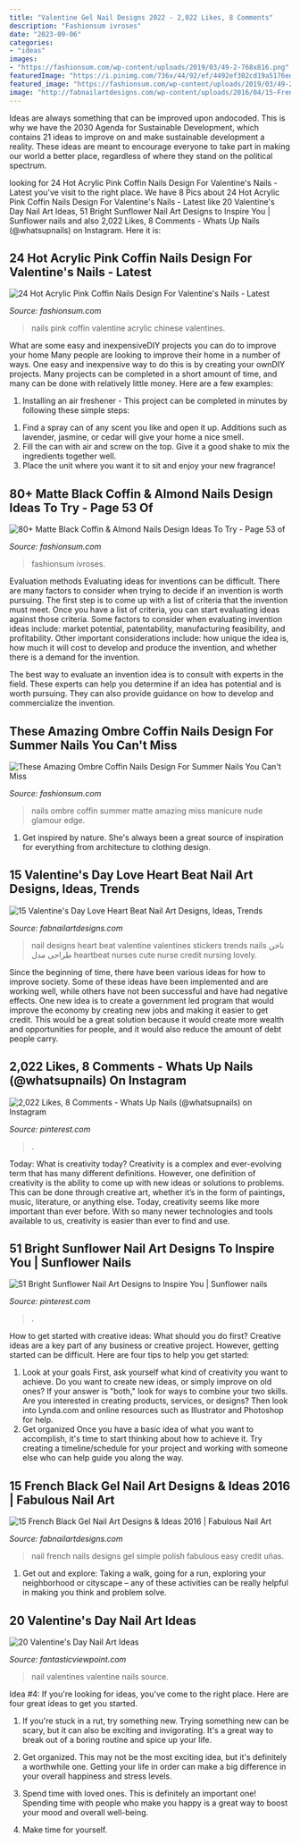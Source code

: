 ```yaml
---
title: "Valentine Gel Nail Designs 2022 - 2,022 Likes, 8 Comments"
description: "Fashionsum ivroses"
date: "2023-09-06"
categories:
- "ideas"
images:
- "https://fashionsum.com/wp-content/uploads/2019/03/49-2-768x816.png"
featuredImage: "https://i.pinimg.com/736x/44/92/ef/4492ef302cd19a5176ed1e68dd51b3c2.jpg"
featured_image: "https://fashionsum.com/wp-content/uploads/2019/03/49-2-768x816.png"
image: "http://fabnailartdesigns.com/wp-content/uploads/2016/04/15-French-Black-Gel-Nail-Art-Designs-Ideas-2016-10.jpg"
---
```



Ideas are always something that can be improved upon andocoded. This is why we have the 2030 Agenda for Sustainable Development, which contains 21 ideas to improve on and make sustainable development a reality. These ideas are meant to encourage everyone to take part in making our world a better place, regardless of where they stand on the political spectrum.

	

		
looking for 24 Hot Acrylic Pink Coffin Nails Design For Valentine&#039;s Nails - Latest you've visit to the right place. We have 8 Pics about 24 Hot Acrylic Pink Coffin Nails Design For Valentine&#039;s Nails - Latest like 20 Valentine&#039;s Day Nail Art Ideas, 51 Bright Sunflower Nail Art Designs to Inspire You | Sunflower nails and also 2,022 Likes, 8 Comments - Whats Up Nails (@whatsupnails) on Instagram. Here it is:
		
    
## 24 Hot Acrylic Pink Coffin Nails Design For Valentine&#039;s Nails - Latest

<img loading=lazy src="https://fashionsum.com/wp-content/uploads/2020/02/12-5.jpg" onerror="this.onerror=null;this.src='https://tse3.mm.bing.net/th?id=OIP.j0zt5uZmH3gF6AMaD-BJtgHaJO&amp;pid=15.1';" alt="24 Hot Acrylic Pink Coffin Nails Design For Valentine&#039;s Nails - Latest">

_Source: fashionsum.com_

>nails pink coffin valentine acrylic chinese valentines. 

	

What are some easy and inexpensiveDIY projects you can do to improve your home
Many people are looking to improve their home in a number of ways. One easy and inexpensive way to do this is by creating your ownDIY projects. Many projects can be completed in a short amount of time, and many can be done with relatively little money. Here are a few examples: 
1. Installing an air freshener - This project can be completed in minutes by following these simple steps: 

1) Find a spray can of any scent you like and open it up. Additions such as lavender, jasmine, or cedar will give your home a nice smell. 
2) Fill the can with air and screw on the top. Give it a good shake to mix the ingredients together well. 
3) Place the unit where you want it to sit and enjoy your new fragrance!

    
## 80+ Matte Black Coffin &amp; Almond Nails Design Ideas To Try - Page 53 Of

<img loading=lazy src="https://fashionsum.com/wp-content/uploads/2019/03/49-2-768x816.png" onerror="this.onerror=null;this.src='https://tse3.mm.bing.net/th?id=OIP.eHYAnpA4Isl1VT6boe4lfwHaH3&amp;pid=15.1';" alt="80+ Matte Black Coffin &amp; Almond Nails Design Ideas To Try - Page 53 of">

_Source: fashionsum.com_

>fashionsum ivroses. 

	

Evaluation methods
Evaluating ideas for inventions can be difficult. There are many factors to consider when trying to decide if an invention is worth pursuing. The first step is to come up with a list of criteria that the invention must meet. Once you have a list of criteria, you can start evaluating ideas against those criteria.
Some factors to consider when evaluating invention ideas include: market potential, patentability, manufacturing feasibility, and profitability. Other important considerations include: how unique the idea is, how much it will cost to develop and produce the invention, and whether there is a demand for the invention.

The best way to evaluate an invention idea is to consult with experts in the field. These experts can help you determine if an idea has potential and is worth pursuing. They can also provide guidance on how to develop and commercialize the invention.

    
## These Amazing Ombre Coffin Nails Design For Summer Nails You Can&#039;t Miss

<img loading=lazy src="https://fashionsum.com/wp-content/uploads/2019/05/9-1.png" onerror="this.onerror=null;this.src='https://tse2.mm.bing.net/th?id=OIP.11uqRJUeGR0MeFn0HVM1XgHaLD&amp;pid=15.1';" alt="These Amazing Ombre Coffin Nails Design For Summer Nails You Can&#039;t Miss">

_Source: fashionsum.com_

>nails ombre coffin summer matte amazing miss manicure nude glamour edge. 

	

1. Get inspired by nature. She's always been a great source of inspiration for everything from architecture to clothing design.

    
## 15 Valentine&#039;s Day Love Heart Beat Nail Art Designs, Ideas, Trends

<img loading=lazy src="http://fabnailartdesigns.com/wp-content/uploads/2015/01/15-Valentines-Day-Love-Heart-Beat-Nail-Art-Designs-Ideas-Trends-Stickers-2015-14.jpg" onerror="this.onerror=null;this.src='https://tse3.mm.bing.net/th?id=OIP.W7eV5HwH5x15WqNJqTgwMgHaL9&amp;pid=15.1';" alt="15 Valentine&#039;s Day Love Heart Beat Nail Art Designs, Ideas, Trends">

_Source: fabnailartdesigns.com_

>nail designs heart beat valentine valentines stickers trends nails ناخن طراحی مدل heartbeat nurses cute nurse credit nursing lovely. 

	

Since the beginning of time, there have been various ideas for how to improve society. Some of these ideas have been implemented and are working well, while others have not been successful and have had negative effects. One new idea is to create a government led program that would improve the economy by creating new jobs and making it easier to get credit. This would be a great solution because it would create more wealth and opportunities for people, and it would also reduce the amount of debt people carry.

    
## 2,022 Likes, 8 Comments - Whats Up Nails (@whatsupnails) On Instagram

<img loading=lazy src="https://i.pinimg.com/736x/44/92/ef/4492ef302cd19a5176ed1e68dd51b3c2.jpg" onerror="this.onerror=null;this.src='https://tse1.mm.bing.net/th?id=OIP.O_EL-qaSM5N36eLWJouTzwHaHa&amp;pid=15.1';" alt="2,022 Likes, 8 Comments - Whats Up Nails (@whatsupnails) on Instagram">

_Source: pinterest.com_

>. 

	

Today: What is creativity today?
Creativity is a complex and ever-evolving term that has many different definitions. However, one definition of creativity is the ability to come up with new ideas or solutions to problems. This can be done through creative art, whether it’s in the form of paintings, music, literature, or anything else. Today, creativity seems like more important than ever before. With so many newer technologies and tools available to us, creativity is easier than ever to find and use.

    
## 51 Bright Sunflower Nail Art Designs To Inspire You | Sunflower Nails

<img loading=lazy src="https://i.pinimg.com/736x/ae/b7/20/aeb72086c77f7c76fc00dc94ef3b9cfb.jpg" onerror="this.onerror=null;this.src='https://tse1.mm.bing.net/th?id=OIP.HEeeyotAFftWZHfAZNmCnAHaJu&amp;pid=15.1';" alt="51 Bright Sunflower Nail Art Designs to Inspire You | Sunflower nails">

_Source: pinterest.com_

>. 

	

How to get started with creative ideas: What should you do first?
Creative ideas are a key part of any business or creative project. However, getting started can be difficult. Here are four tips to help you get started:
1. Look at your goals 
First, ask yourself what kind of creativity you want to achieve. Do you want to create new ideas, or simply improve on old ones? If your answer is "both," look for ways to combine your two skills. Are you interested in creating products, services, or designs? Then look into Lynda.com and online resources such as Illustrator and Photoshop for help.
2. Get organized 
Once you have a basic idea of what you want to accomplish, it's time to start thinking about how to achieve it. Try creating a timeline/schedule for your project and working with someone else who can help guide you along the way.

    
## 15 French Black Gel Nail Art Designs &amp; Ideas 2016 | Fabulous Nail Art

<img loading=lazy src="http://fabnailartdesigns.com/wp-content/uploads/2016/04/15-French-Black-Gel-Nail-Art-Designs-Ideas-2016-10.jpg" onerror="this.onerror=null;this.src='https://tse4.mm.bing.net/th?id=OIP.ddm1KjOG4T97MuSw1hsmrwHaJ5&amp;pid=15.1';" alt="15 French Black Gel Nail Art Designs &amp; Ideas 2016 | Fabulous Nail Art">

_Source: fabnailartdesigns.com_

>nail french nails designs gel simple polish fabulous easy credit uñas. 

	

1. Get out and explore: Taking a walk, going for a run, exploring your neighborhood or cityscape – any of these activities can be really helpful in making you think and problem solve. 

    
## 20 Valentine&#039;s Day Nail Art Ideas

<img loading=lazy src="http://www.fantasticviewpoint.com/wp-content/uploads/2014/02/Valentines-Nails-7.jpg" onerror="this.onerror=null;this.src='https://tse1.mm.bing.net/th?id=OIP.18SMYUflc5JVD9rm4NZnEgHaJ7&amp;pid=15.1';" alt="20 Valentine&#039;s Day Nail Art Ideas">

_Source: fantasticviewpoint.com_

>nail valentines valentine nails source. 

	

Idea #4:
If you're looking for ideas, you've come to the right place. Here are four great ideas to get you started.
1. If you're stuck in a rut, try something new. Trying something new can be scary, but it can also be exciting and invigorating. It's a great way to break out of a boring routine and spice up your life.

2. Get organized. This may not be the most exciting idea, but it's definitely a worthwhile one. Getting your life in order can make a big difference in your overall happiness and stress levels.

3. Spend time with loved ones. This is definitely an important one! Spending time with people who make you happy is a great way to boost your mood and overall well-being.

4. Make time for yourself.

